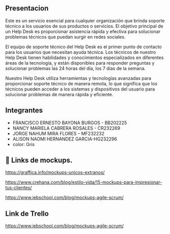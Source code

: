 ## Presentacion
Este es un servicio esencial para cualquier organización que brinda soporte técnico a los usuarios de sus productos o servicios. El objetivo principal de un Help Desk es proporcionar asistencia rápida y efectiva para solucionar problemas técnicos que puedan surgir en redes sociales.

El equipo de soporte técnico del Help Desk es el primer punto de contacto para los usuarios que necesitan ayuda técnica. Los técnicos de nuestro Help Desk tienen habilidades y conocimientos especializados en diferentes áreas de la tecnología, y están disponibles para responder preguntas y solucionar problemas las 24 horas del día, los 7 días de la semana.

Nuestro Help Desk utiliza herramientas y tecnologías avanzadas para proporcionar soporte técnico de manera remota, lo que significa que los técnicos pueden acceder a los sistemas y dispositivos del usuario para solucionar problemas de manera rápida y eficiente.



## Integrantes 

 - FRANCISCO ERNESTO BAYONA BURGOS - BB202225
 -  NANCY MARIELA CABRERA ROSALES - CR232269
 -  JORGE NAHUM MIRA FLORES – MF232232
 -  ALISON NAOMI HERNANDEZ GARCIA-HG232296
 -  color: Gris
 

## 🔗 Links de mockups.

https://graffica.info/mockups-unicos-extranos/ 

https://www.crehana.com/blog/estilo-vida/15-mockups-para-impresionar-tus-clientes/ 

https://www.iebschool.com/blog/mockups-agile-scrum/ 


## Link de Trello 
https://www.iebschool.com/blog/mockups-agile-scrum/ 

